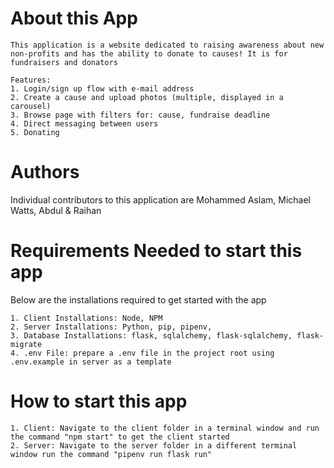 # About this App
    This application is a website dedicated to raising awareness about new non-profits and has the ability to donate to causes! It is for fundraisers and donators

    Features:
    1. Login/sign up flow with e-mail address
    2. Create a cause and upload photos (multiple, displayed in a carousel)
    3. Browse page with filters for: cause, fundraise deadline 
    4. Direct messaging between users
    5. Donating

# Authors
Individual contributors to this application are Mohammed Aslam, Michael Watts, Abdul & Raihan

# Requirements Needed to start this app
Below are the installations required to get started with the app

    1. Client Installations: Node, NPM
    2. Server Installations: Python, pip, pipenv,
    3. Database Installations: flask, sqlalchemy, flask-sqlalchemy, flask-migrate
    4. .env File: prepare a .env file in the project root using .env.example in server as a template

# How to start this app
    1. Client: Navigate to the client folder in a terminal window and run the command "npm start" to get the client started
    2. Server: Navigate to the server folder in a different terminal window run the command "pipenv run flask run"